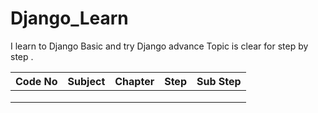 # Django_Learn
I learn to Django Basic and try Django advance Topic is clear for step by step .

| Code No | Subject | Chapter | Step | Sub Step |
| - | - | - | - | - |
|  |  |  |  |  |
|  |  |  |  |  |
|  |  |  |  |  |
